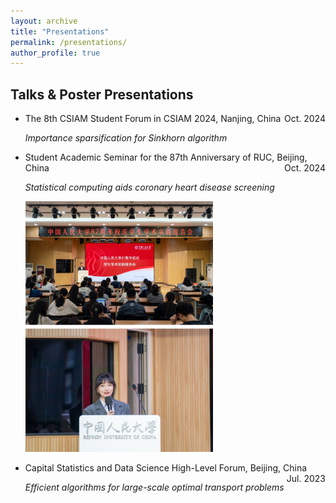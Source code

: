 ```yaml
---
layout: archive
title: "Presentations"
permalink: /presentations/
author_profile: true
---
```


Talks & Poster Presentations
------
* The 8th CSIAM Student Forum in CSIAM 2024, Nanjing, China <span style="float:right">Oct. 2024</span>
    
    *Importance sparsification for Sinkhorn algorithm*

* Student Academic Seminar for the 87th Anniversary of RUC, Beijing, China <span style="float:right">Oct. 2024</span>

    *Statistical computing aids coronary heart disease screening*
    
    <img src="../images/talk_20241012.jpg" width="300" />

* Capital Statistics and Data Science High-Level Forum, Beijing, China <span style="float:right">Jul. 2023</span>

    *Efficient algorithms for large-scale optimal transport problems*